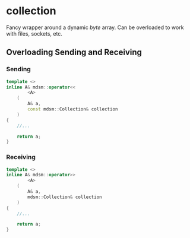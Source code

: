 # collection
Fancy wrapper around a dynamic *byte* array. Can be overloaded to work with files, sockets, etc.
## Overloading Sending and Receiving
### Sending
```cpp
template <>
inline A& mdsm::operator<<
        <A>
    (
        A& a,
        const mdsm::Collection& collection
    ) 
{
    //...

    return a;
}
```
### Receiving
```cpp
template <>
inline A& mdsm::operator>>
        <A>
    (
        A& a,
        mdsm::Collection& collection
    )
{
    //...

    return a;
}
```
